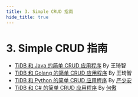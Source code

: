 ```yaml
---
title: 3. Simple CRUD 指南
hide_title: true
---
```


# 3. Simple CRUD 指南

- [TiDB 和 Java 的简单 CRUD 应用程序](1-sample-application-java.md) By 王琦智
- [TiDB 和 Golang 的简单 CRUD 应用程序](2-sample-application-golang.md) By 王琦智
- [TiDB 和 Python 的简单 CRUD 应用程序](3-sample-application-python.md) By [严少安](https://tidb.net/u/ShawnYan/post/all)
- [TiDB 和 C# 的简单 CRUD 应用程序](4-sample-application-csharp.md) By [何傲](https://asktug.com/u/hey-hoho/summary)
